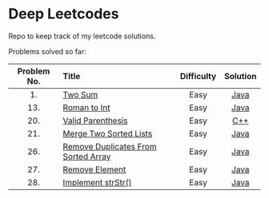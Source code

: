 # Deep Leetcodes

Repo to keep track of my leetcode solutions.

Problems solved so far:

| Problem No. | Title                                                                                                    | Difficulty |                  Solution                  |
| :---------: | :------------------------------------------------------------------------------------------------------- | :--------: | :----------------------------------------: |
|     1.      | [Two Sum](https://leetcode.com/problems/two-sum/)                                                        |    Easy    |             [Java](/1.TwoSum)              |
|     13.     | [Roman to Int](https://leetcode.com/problems/roman-to-integer/)                                          |    Easy    |           [Java](/13.RomanToInt)           |
|     20.     | [Valid Parenthesis](https://leetcode.com/problems/valid-parentheses)                                     |    Easy    |        [C++](/20.ValidParenthesis)         |
|     21.     | [Merge Two Sorted Lists](https://leetcode.com/problems/merge-two-sorted-lists)                           |    Easy    |      [Java](/21.MergeTwoSortedLists)       |
|     26.     | [Remove Duplicates From Sorted Array](https://leetcode.com/problems/remove-duplicates-from-sorted-array) |    Easy    | [Java](26.RemoveDuplicatesFromSortedArray) |
|     27.     | [Remove Element](https://leetcode.com/problems/remove-element)                                           |    Easy    |          [Java](27.RemoveElement)          |
|     28.     | [Implement strStr()](https://leetcode.com/problems/implement-strstr)                                     |    Easy    |      [Java](/28.ImplementStrStr())       |
